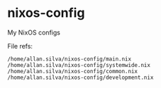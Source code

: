 # nixos-config
My NixOS configs


File refs:

```
/home/allan.silva/nixos-config/main.nix
/home/allan.silva/nixos-config/systemwide.nix
/home/allan.silva/nixos-config/common.nix
/home/allan.silva/nixos-config/development.nix
```

